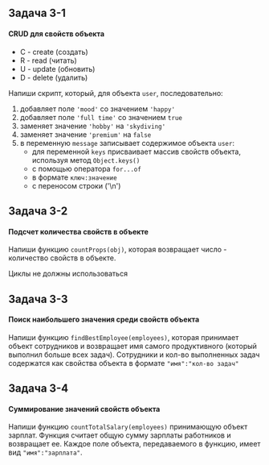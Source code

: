 ## Задача 3-1

#### CRUD для свойств объекта

- С - create (создать)
- R - read (читать)
- U - update (обновить)
- D - delete (удалить)

Напиши скрипт, который, для объекта `user`, последовательно:

1.  добавляет поле `'mood'` со значением `'happy'`
2.  добавляет поле `'full time'` со значением `true`
3.  заменяет значение `'hobby'` на `'skydiving'`
4.  заменяет значение `'premium'` на `false`
5.  в переменную `message` записывает содержимое объекта `user`:
    - для переменной `keys` присваивает массив свойств объекта, используя метод
      `Object.keys()`
    - с помощью оператора `for...of`
    - в формате `ключ:значение`
    - c переносом строки ('\n')

## Задача 3-2

#### Подсчет количества свойств в объекте

Напиши функцию `countProps(obj)`, которая возвращает число - количество свойств
в объекте.

Циклы не должны использоваться

## Задача 3-3

#### Поиск наибольшего значения среди свойств объекта

Напиши функцию `findBestEmployee(employees)`, которая принимает объект
сотрудников и возвращает имя самого продуктивного (который выполнил больше всех
задач). Сотрудники и кол-во выполненных задач содержатся как свойства объекта в
формате `"имя":"кол-во задач"`

## Задача 3-4

#### Суммирование значений свойств объекта

Напиши функцию `countTotalSalary(employees)` принимающую объект зарплат. Функция
считает общую сумму зарплаты работников и возвращает ее. Каждое поле объекта,
передаваемого в функцию, имеет вид `"имя":"зарплата"`.
